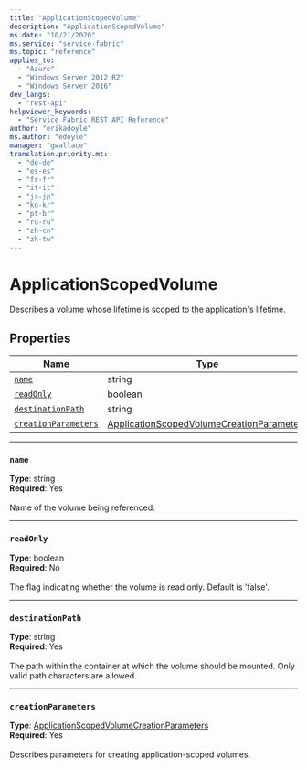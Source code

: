 ```yaml
---
title: "ApplicationScopedVolume"
description: "ApplicationScopedVolume"
ms.date: "10/21/2020"
ms.service: "service-fabric"
ms.topic: "reference"
applies_to: 
  - "Azure"
  - "Windows Server 2012 R2"
  - "Windows Server 2016"
dev_langs: 
  - "rest-api"
helpviewer_keywords: 
  - "Service Fabric REST API Reference"
author: "erikadoyle"
ms.author: "edoyle"
manager: "gwallace"
translation.priority.mt: 
  - "de-de"
  - "es-es"
  - "fr-fr"
  - "it-it"
  - "ja-jp"
  - "ko-kr"
  - "pt-br"
  - "ru-ru"
  - "zh-cn"
  - "zh-tw"
---
```

# ApplicationScopedVolume

Describes a volume whose lifetime is scoped to the application's lifetime.

## Properties
| Name | Type | Required |
| --- | --- | --- |
| [`name`](#name) | string | Yes |
| [`readOnly`](#readonly) | boolean | No |
| [`destinationPath`](#destinationpath) | string | Yes |
| [`creationParameters`](#creationparameters) | [ApplicationScopedVolumeCreationParameters](sfclient-v80-model-applicationscopedvolumecreationparameters.md) | Yes |

____
### `name`
__Type__: string <br/>
__Required__: Yes<br/>
<br/>
Name of the volume being referenced.

____
### `readOnly`
__Type__: boolean <br/>
__Required__: No<br/>
<br/>
The flag indicating whether the volume is read only. Default is 'false'.

____
### `destinationPath`
__Type__: string <br/>
__Required__: Yes<br/>
<br/>
The path within the container at which the volume should be mounted. Only valid path characters are allowed.

____
### `creationParameters`
__Type__: [ApplicationScopedVolumeCreationParameters](sfclient-v80-model-applicationscopedvolumecreationparameters.md) <br/>
__Required__: Yes<br/>
<br/>
Describes parameters for creating application-scoped volumes.
